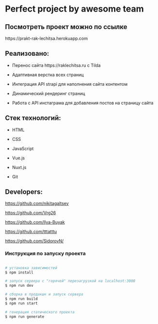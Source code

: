<h1>Perfect project by awesome team</h1>

<h2>Посмотреть проект можно по ссылке</h2>
  <p>https://prakt-rak-lechitsa.herokuapp.com</p>
<h2>Реализовано:</h2>
<ul>
  <li><p>Перенос сайта https://raklechitsa.ru с Tilda</p></li>
  <li><p>Адаптивная верстка всех страниц</p></li>
  <li><p>Интеграция API strapi для наполнения сайта контентом</p></li>
  <li><p>Динамический рендеринг страниц</p></li>
  <li><p>Работа с API инстаграма для добавления постов на страницу сайта</p></li>
</ul>
<h2>Стек технологий:</h2>
<ul>
  <li><p>HTML</p></li>
  <li><p>CSS</p></li>
  <li><p>JavaScript</p></li>
  <li><p>Vue.js</p></li>
  <li><p>Nuxt.js</p></li>
  <li><p>Git</p></li>
</ul>

<h2>Developers:</h2>

https://github.com/nikitagaltsev

https://github.com/Vrg26

https://github.com/Ilya-Buyak

https://github.com/tttatttu

https://github.com/SidorovN/


### Инструкция по запуску проекта
```bash

# установка зависимостей
$ npm install

# запуск сервера с "горячей" перезагрузкой на localhost:3000
$ npm run dev

# сборка в продакшн и запуск сервера
$ npm run build
$ npm run start

# генерация статического проекта
$ npm run generate

```
